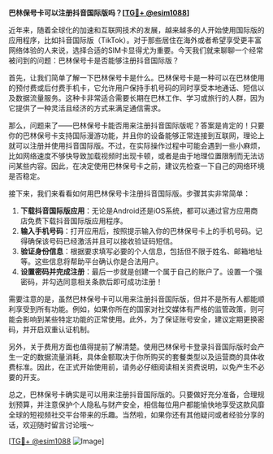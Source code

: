 **巴林保号卡可以注册抖音国际版吗？[[TG💪+ @esim1088](https://t.me/s/esim1088)]**

近年来，随着全球化的加速和互联网技术的发展，越来越多的人开始使用国际版的应用程序，比如抖音国际版（TikTok）。对于那些居住在海外或者希望享受更丰富网络体验的人来说，选择合适的SIM卡显得尤为重要。今天我们就来聊聊一个经常被问到的问题：巴林保号卡是否能够注册抖音国际版？

首先，让我们简单了解一下巴林保号卡是什么。巴林保号卡是一种可以在巴林使用的预付费或后付费手机卡，它允许用户保持手机号码的同时享受本地通话、短信以及数据流量服务。这种卡非常适合需要长期在巴林工作、学习或旅行的人群，因为它提供了一种灵活且经济的方式来满足通信需求。

那么，问题来了——巴林保号卡能否用来注册抖音国际版呢？答案是肯定的！只要你的巴林保号卡支持国际漫游功能，并且你的设备能够正常连接到互联网，理论上就可以注册并使用抖音国际版。不过，在实际操作过程中可能会遇到一些小麻烦，比如网络速度不够快导致加载视频时出现卡顿，或者是由于地理位置限制而无法访问某些内容。因此，在决定使用巴林保号卡之前，建议先检查一下自己的网络环境是否稳定。

接下来，我们来看看如何用巴林保号卡注册抖音国际版。步骤其实非常简单：

1. **下载抖音国际版应用**：无论是Android还是iOS系统，都可以通过官方应用商店免费下载抖音国际版应用程序。
2. **输入手机号码**：打开应用后，按照提示输入你的巴林保号卡上的手机号码。记得确保该号码已经激活并且可以接收验证码短信。
3. **验证身份信息**：根据要求填写必要的个人信息，包括但不限于姓名、邮箱地址等。这些信息将帮助平台确认你是合法用户。
4. **设置密码并完成注册**：最后一步就是创建一个属于自己的账户了。设置一个强密码，并勾选同意相关条款后即可成功注册！

需要注意的是，虽然巴林保号卡可以用来注册抖音国际版，但并不是所有人都能顺利享受到所有功能。例如，如果你所在的国家对社交媒体有严格的监管政策，则可能会影响到某些特定功能的正常使用。此外，为了保证账号安全，建议定期更换密码，并开启双重认证机制。

另外，关于费用方面也值得提前了解清楚。使用巴林保号卡登录抖音国际版时会产生一定的数据流量消耗，具体金额取决于你所购买的套餐类型以及运营商的具体收费标准。因此，在正式开始使用前，请务必仔细阅读相关资费说明，以免产生不必要的开支。

总之，巴林保号卡确实是可以用来注册抖音国际版的。只要做好充分准备，合理规划预算，并注意保护个人隐私与财产安全，相信每位用户都能愉快地享受这款风靡全球的短视频社交平台带来的乐趣。当然啦，如果你还有其他疑问或者经验分享的话，欢迎随时留言讨论哦～

[[TG💪+ @esim1088](https://t.me/s/esim1088) ![Image](https://i.postimg.cc/4NQfJmqS/Snipaste-2025-05-13-00-14-12.png)]
